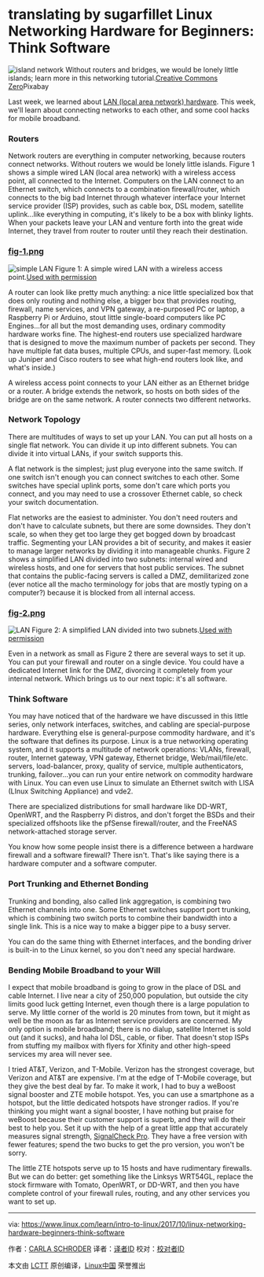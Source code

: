 translating by sugarfillet
Linux Networking Hardware for Beginners: Think Software
============================================================

![island network](https://www.linux.com/sites/lcom/files/styles/rendered_file/public/soderskar-island.jpg?itok=wiMaF66b "island network")
Without routers and bridges, we would be lonely little islands; learn more in this networking tutorial.[Creative Commons Zero][3]Pixabay

Last week, we learned about [LAN (local area network) hardware][7]. This week, we'll learn about connecting networks to each other, and some cool hacks for mobile broadband.

### Routers

Network routers are everything in computer networking, because routers connect networks. Without routers we would be lonely little islands. Figure 1 shows a simple wired LAN (local area network) with a wireless access point, all connected to the Internet. Computers on the LAN connect to an Ethernet switch, which connects to a combination firewall/router, which connects to the big bad Internet through whatever interface your Internet service provider (ISP) provides, such as cable box, DSL modem, satellite uplink...like everything in computing, it's likely to be a box with blinky lights. When your packets leave your LAN and venture forth into the great wide Internet, they travel from router to router until they reach their destination.

### [fig-1.png][4]

![simple LAN](https://www.linux.com/sites/lcom/files/styles/floated_images/public/fig-1_7.png?itok=lsazmf3- "simple LAN")
Figure 1: A simple wired LAN with a wireless access point.[Used with permission][1]

A router can look like pretty much anything: a nice little specialized box that does only routing and nothing else, a bigger box that provides routing, firewall, name services, and VPN gateway, a re-purposed PC or laptop, a Raspberry Pi or Arduino, stout little single-board computers like PC Engines...for all but the most demanding uses, ordinary commodity hardware works fine. The highest-end routers use specialized hardware that is designed to move the maximum number of packets per second. They have multiple fat data buses, multiple CPUs, and super-fast memory. (Look up Juniper and Cisco routers to see what high-end routers look like, and what's inside.)

A wireless access point connects to your LAN either as an Ethernet bridge or a router. A bridge extends the network, so hosts on both sides of the bridge are on the same network. A router connects two different networks.

### Network Topology

There are multitudes of ways to set up your LAN. You can put all hosts on a single flat network. You can divide it up into different subnets. You can divide it into virtual LANs, if your switch supports this.

A flat network is the simplest; just plug everyone into the same switch. If one switch isn't enough you can connect switches to each other. Some switches have special uplink ports, some don't care which ports you connect, and you may need to use a crossover Ethernet cable, so check your switch documentation.

Flat networks are the easiest to administer. You don't need routers and don't have to calculate subnets, but there are some downsides. They don't scale, so when they get too large they get bogged down by broadcast traffic. Segmenting your LAN provides a bit of security, and makes it easier to manage larger networks by dividing it into manageable chunks. Figure 2 shows a simplified LAN divided into two subnets: internal wired and wireless hosts, and one for servers that host public services. The subnet that contains the public-facing servers is called a DMZ, demilitarized zone (ever notice all the macho terminology for jobs that are mostly typing on a computer?) because it is blocked from all internal access.

### [fig-2.png][5]

![LAN](https://www.linux.com/sites/lcom/files/styles/floated_images/public/fig-2_4.png?itok=LpXq7bLf "LAN")
Figure 2: A simplified LAN divided into two subnets.[Used with permission][2]

Even in a network as small as Figure 2 there are several ways to set it up. You can put your firewall and router on a single device. You could have a dedicated Internet link for the DMZ, divorcing it completely from your internal network. Which brings us to our next topic: it's all software.

### Think Software

You may have noticed that of the hardware we have discussed in this little series, only network interfaces, switches, and cabling are special-purpose hardware. Everything else is general-purpose commodity hardware, and it's the software that defines its purpose. Linux is a true networking operating system, and it supports a multitude of network operations: VLANs, firewall, router, Internet gateway, VPN gateway, Ethernet bridge, Web/mail/file/etc. servers, load-balancer, proxy, quality of service, multiple authenticators, trunking, failover...you can run your entire network on commodity hardware with Linux. You can even use Linux to simulate an Ethernet switch with LISA (LInux Switching Appliance) and vde2.

There are specialized distributions for small hardware like DD-WRT, OpenWRT, and the Raspberry Pi distros, and don't forget the BSDs and their specialized offshoots like the pfSense firewall/router, and the FreeNAS network-attached storage server.

You know how some people insist there is a difference between a hardware firewall and a software firewall? There isn't. That's like saying there is a hardware computer and a software computer.

### Port Trunking and Ethernet Bonding

Trunking and bonding, also called link aggregation, is combining two Ethernet channels into one. Some Ethernet switches support port trunking, which is combining two switch ports to combine their bandwidth into a single link. This is a nice way to make a bigger pipe to a busy server.

You can do the same thing with Ethernet interfaces, and the bonding driver is built-in to the Linux kernel, so you don't need any special hardware.

### Bending Mobile Broadband to your Will

I expect that mobile broadband is going to grow in the place of DSL and cable Internet. I live near a city of 250,000 population, but outside the city limits good luck getting Internet, even though there is a large population to serve. My little corner of the world is 20 minutes from town, but it might as well be the moon as far as Internet service providers are concerned. My only option is mobile broadband; there is no dialup, satellite Internet is sold out (and it sucks), and haha lol DSL, cable, or fiber. That doesn't stop ISPs from stuffing my mailbox with flyers for Xfinity and other high-speed services my area will never see.

I tried AT&T, Verizon, and T-Mobile. Verizon has the strongest coverage, but Verizon and AT&T are expensive. I'm at the edge of T-Mobile coverage, but they give the best deal by far. To make it work, I had to buy a weBoost signal booster and ZTE mobile hotspot. Yes, you can use a smartphone as a hotspot, but the little dedicated hotspots have stronger radios. If you're thinking you might want a signal booster, I have nothing but praise for weBoost because their customer support is superb, and they will do their best to help you. Set it up with the help of a great little app that accurately measures signal strength, [SignalCheck Pro][8]. They have a free version with fewer features; spend the two bucks to get the pro version, you won't be sorry.

The little ZTE hotspots serve up to 15 hosts and have rudimentary firewalls. But we can do better: get something like the Linksys WRT54GL, replace the stock firmware with Tomato, OpenWRT, or DD-WRT, and then you have complete control of your firewall rules, routing, and any other services you want to set up.

--------------------------------------------------------------------------------

via: https://www.linux.com/learn/intro-to-linux/2017/10/linux-networking-hardware-beginners-think-software

作者：[CARLA SCHRODER][a]
译者：[译者ID](https://github.com/译者ID)
校对：[校对者ID](https://github.com/校对者ID)

本文由 [LCTT](https://github.com/LCTT/TranslateProject) 原创编译，[Linux中国](https://linux.cn/) 荣誉推出

[a]:https://www.linux.com/users/cschroder
[1]:https://www.linux.com/licenses/category/used-permission
[2]:https://www.linux.com/licenses/category/used-permission
[3]:https://www.linux.com/licenses/category/creative-commons-zero
[4]:https://www.linux.com/files/images/fig-1png-7
[5]:https://www.linux.com/files/images/fig-2png-4
[6]:https://www.linux.com/files/images/soderskar-islandjpg
[7]:https://www.linux.com/learn/intro-to-linux/2017/10/linux-networking-hardware-beginners-lan-hardware
[8]:http://www.bluelinepc.com/signalcheck/
